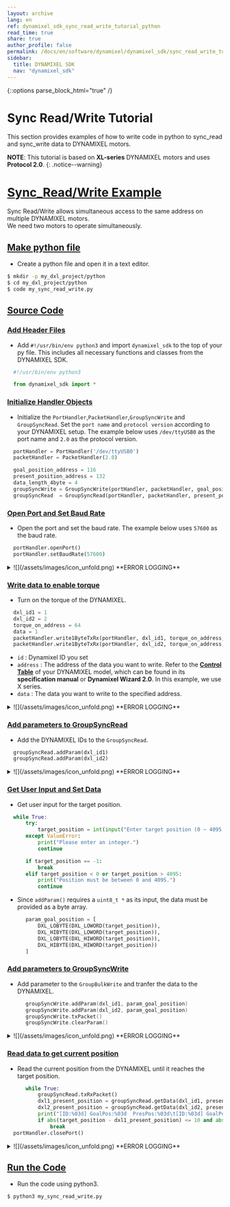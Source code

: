 ```yaml
---
layout: archive
lang: en
ref: dynamixel_sdk_sync_read_write_tutorial_python
read_time: true
share: true
author_profile: false
permalink: /docs/en/software/dynamixel/dynamixel_sdk/sync_read_write_tutorial/sync_read_write_tutorial_python/
sidebar:
  title: DYNAMIXEL SDK
  nav: "dynamixel_sdk"
---
```


{::options parse_block_html="true" /}

<div class="main-header">
  <h1 id="sync-read-write-tutorial">Sync Read/Write Tutorial <Python></h1>
</div>
<style>
  .main-header h1::before {
    content: none !important;
  }
</style>

This section provides examples of how to write code in python to sync_read and sync_write data to DYNAMIXEL motors.

**NOTE**: This tutorial is based on **XL-series** DYNAMIXEL motors and uses **Protocol 2.0**.
{: .notice--warning}

# [Sync_Read/Write Example](#sync-read-write-example)
Sync Read/Write allows simultaneous access to the same address on multiple DYNAMIXEL motors.  
We need two motors to operate simultaneously.  

## [Make python file](#make-python-file)
- Create a python file and open it in a text editor.
```bash
$ mkdir -p my_dxl_project/python
$ cd my_dxl_project/python
$ code my_sync_read_write.py
```

## [Source Code](#source-code)

### [Add Header Files](#add-header-files)
- Add   `#!/usr/bin/env python3` and import `dynamixel_sdk` to the top of your py file. This includes all necessary functions and classes from the DYNAMIXEL SDK.
```python
  #!/usr/bin/env python3

  from dynamixel_sdk import *
```

### [Initialize Handler Objects](#make-objects)
- Initialize the `PortHandler`,`PacketHandler`,`GroupSyncWrite` and `GroupSyncRead`. Set the `port name` and `protocol version` according to your DYNAMIXEL setup. The example below uses `/dev/ttyUSB0` as the port name and `2.0` as the protocol version.
```python
  portHandler = PortHandler('/dev/ttyUSB0')
  packetHandler = PacketHandler(2.0)

  goal_position_address = 116
  present_position_address = 132
  data_length_4byte = 4
  groupSyncWrite = GroupSyncWrite(portHandler, packetHandler, goal_position_address, data_length_4byte)
  groupSyncRead  = GroupSyncRead(portHandler, packetHandler, present_position_address, data_length_4byte)
```


### [Open Port and Set Baud Rate](#open-port-and-set-baud-rate)
- Open the port and set the baud rate. The example below uses `57600` as the baud rate.
```python
  portHandler.openPort()
  portHandler.setBaudRate(57600)
```
<details>
<summary>
  ![](/assets/images/icon_unfold.png) **ERROR LOGGING**
</summary>

`openPort()` and `setBaudRate()` functions return a boolean value indicating success or failure. If you want to check for failure, you can write like below to print an error message and exit the program.
```python
if portHandler.openPort():
  print("Succeeded to open the port!")
else:
  print("Failed to open the port!")
  exit()

if portHandler.setBaudRate(57600):
  print("Succeeded to change the baudrate!")
else:
  print("Failed to change the baudrate!")
  exit()
```
</details>

### [Write data to enable torque](#write-data-to-enable-torque)
- Turn on the torque of the DYNAMIXEL.
```python
  dxl_id1 = 1
  dxl_id2 = 2
  torque_on_address = 64
  data = 1
  packetHandler.write1ByteTxRx(portHandler, dxl_id1, torque_on_address, data)
  packetHandler.write1ByteTxRx(portHandler, dxl_id2, torque_on_address, data)
```
  - `id` : Dynamixel ID you set
  - `address` : The address of the data you want to write. Refer to the [**Control Table**](/docs/en/dxl/x/xc430-w240/#control-table) of your DYNAMIXEL model, which can be found in its **specification manual** or **Dynamixel Wizard 2.0**. In this example, we use X series.
  - `data` : The data you want to write to the specified address.
<details>
<summary>
  ![](/assets/images/icon_unfold.png) **ERROR LOGGING**
</summary>

`write1ByteTxRx()` returns a communication result. If you want to check the communication result and error, you can write the code as shown below.  
```python
dxl_comm_result, dxl_error = packetHandler.write1ByteTxRx(portHandler, dxl_id1, torque_on_address, data)
if dxl_comm_result != COMM_SUCCESS:
    print("%s" % packetHandler.getTxRxResult(dxl_comm_result))
elif dxl_error != 0:
    print("%s" % packetHandler.getRxPacketError(dxl_error))
else:
    print("Dynamixel#1 has been successfully connected")

dxl_comm_result, dxl_error = packetHandler.write1ByteTxRx(portHandler, dxl_id2, torque_on_address, data)
if dxl_comm_result != COMM_SUCCESS:
    print("%s" % packetHandler.getTxRxResult(dxl_comm_result))
elif dxl_error != 0:
    print("%s" % packetHandler.getRxPacketError(dxl_error))
else:
    print("Dynamixel#2 has been successfully connected")
```
</details>

### [Add parameters to GroupSyncRead](#add-parameters-to-groupsyncread)
- Add the DYNAMIXEL IDs to the `GroupSyncRead`.
```python
  groupSyncRead.addParam(dxl_id1)
  groupSyncRead.addParam(dxl_id2)
```
<details>
<summary>
  ![](/assets/images/icon_unfold.png) **ERROR LOGGING**
</summary>

`addParam()` returns a communication result as boolean. If you want to check the communication result and error, you can write the code as shown below.  
```python
dxl_addparam_result = groupSyncRead.addParam(dxl_id1)
if dxl_addparam_result != True:
    print("[ID:%03d] groupSyncRead addparam failed" % dxl_id1)
    exit()

dxl_addparam_result = groupSyncRead.addParam(dxl_id2)
if dxl_addparam_result != True:
    print("[ID:%03d] groupSyncRead addparam failed" % dxl_id2)
    exit()
```
</details>


### [Get User Input and Set Data](#get-user-input-and-write-data)
- Get user input for the target position.
```python
  while True:
      try:
          target_position = int(input("Enter target position (0 ~ 4095, -1 to exit): "))
      except ValueError:
          print("Please enter an integer.")
          continue

      if target_position == -1:
          break
      elif target_position < 0 or target_position > 4095:
          print("Position must be between 0 and 4095.")
          continue
```
- Since `addParam()` requires a `uint8_t *` as its input, the data must be provided as a byte array.
```python
      param_goal_position = [
          DXL_LOBYTE(DXL_LOWORD(target_position)),
          DXL_HIBYTE(DXL_LOWORD(target_position)),
          DXL_LOBYTE(DXL_HIWORD(target_position)),
          DXL_HIBYTE(DXL_HIWORD(target_position))
      ]
```

### [Add parameters to GroupSyncWrite](#add-parameters-to-groupsyncwrite)
- Add parameter to the `GroupBulkWrite` and tranfer the data to the DYNAMIXEL.
```cpp
      groupSyncWrite.addParam(dxl_id1, param_goal_position)
      groupSyncWrite.addParam(dxl_id2, param_goal_position)
      groupSyncWrite.txPacket()
      groupSyncWrite.clearParam()
```
<details>
<summary>
  ![](/assets/images/icon_unfold.png) **ERROR LOGGING**
</summary>

 `txPacket()` and `addParam()` returns a communication result. If you want to check the communication result and error, you can write the code as shown below.  
```python
    dxl_addparam_result = groupSyncWrite.addParam(dxl_id1, param_goal_position)
    if not dxl_addparam_result:
        print("[ID:%03d] groupSyncWrite addparam failed" % dxl_id1)
        exit()

    dxl_addparam_result = groupSyncWrite.addParam(dxl_id2, param_goal_position)
    if not dxl_addparam_result:
        print("[ID:%03d] groupSyncWrite addparam failed" % dxl_id2)
        exit()

    dxl_comm_result = groupSyncWrite.txPacket()
    if dxl_comm_result != COMM_SUCCESS:
        print("%s" % packetHandler.getTxRxResult(dxl_comm_result))
```
</details>

### [Read data to get current position](#read-data-to-get-current-position)
- Read the current position from the DYNAMIXEL until it reaches the target position.
```python
      while True:
          groupSyncRead.txRxPacket()
          dxl1_present_position = groupSyncRead.getData(dxl_id1, present_position_address, data_length_4byte)
          dxl2_present_position = groupSyncRead.getData(dxl_id2, present_position_address, data_length_4byte)
          print("[ID:%03d] GoalPos:%03d  PresPos:%03d\t[ID:%03d] GoalPos:%03d  PresPos:%03d\t[ID:%03d] GoalPos:%03d  PresPos:%03d" % (dxl_id1, target_position, dxl1_present_position, dxl_id2, target_position, dxl2_present_position))
          if abs(target_position - dxl1_present_position) <= 10 and abs(target_position - dxl2_present_position) <= 10:
              break
  portHandler.closePort()
```
<details>
<summary>
  ![](/assets/images/icon_unfold.png) **ERROR LOGGING**
</summary>

`txRxPacket()` and `isAvailable()` returns a communication result . If you want to check the communication result and error, you can write the code as shown below.  
```python
        dxl_comm_result = groupSyncRead.txRxPacket()
        if dxl_comm_result != COMM_SUCCESS:
            print("%s" % packetHandler.getTxRxResult(dxl_comm_result))
```
You can also check if the data is available in the `GroupSyncRead` by using the `isAvailable()` function. If the data is not available, you can print an error message and exit the program.
```python
        dxl_getdata_result = groupSyncRead.isAvailable(dxl_id1, present_position_address, data_length_4byte)
        if dxl_getdata_result != True:
            print("[ID:%03d] groupSyncRead getdata failed" % dxl_id1)
            quit()

        dxl_getdata_result = groupSyncRead.isAvailable(dxl_id2, present_position_address, data_length_4byte)
        if dxl_getdata_result != True:
            print("[ID:%03d] groupSyncRead getdata failed" % dxl_id2)
            quit()
```
</details>

## [Run the Code](#run-the-code)
- Run the code using python3.
```bash
$ python3 my_sync_read_write.py
```
